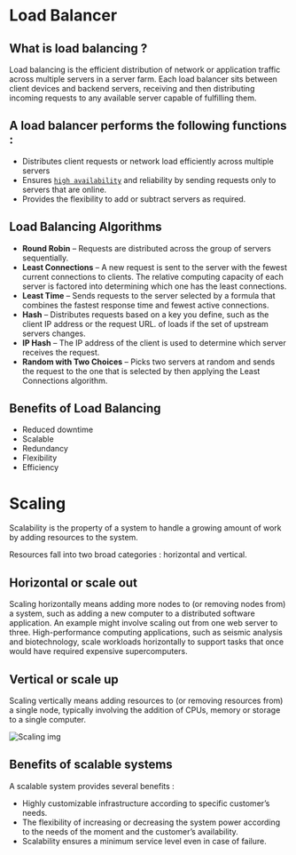 # Load Balancer

## What is load balancing ?

Load balancing is the efficient distribution of network or application traffic across multiple servers in a server farm. Each load balancer sits between client devices and backend servers, receiving and then distributing incoming requests to any available server capable of fulfilling them.

## A load balancer performs the following functions :

* Distributes client requests or network load efficiently across multiple servers
* Ensures [`high availability`](https://en.wikipedia.org/wiki/High_availability) and reliability by sending requests only to servers that are online.
* Provides the flexibility to add or subtract servers as required.

## Load Balancing Algorithms

* **Round Robin** – Requests are distributed across the group of servers sequentially.
* **Least Connections** – A new request is sent to the server with the fewest current connections to clients. The relative computing capacity of each server is factored into determining which one has the least connections.
* **Least Time** – Sends requests to the server selected by a formula that combines the fastest response time and fewest active connections.
* **Hash** – Distributes requests based on a key you define, such as the client IP address or the request URL.
of loads if the set of upstream servers changes.
* **IP Hash** – The IP address of the client is used to determine which server receives the request.
* **Random with Two Choices** – Picks two servers at random and sends the request to the one that is selected by then applying the Least Connections algorithm.
  
## Benefits of Load Balancing
* Reduced downtime
* Scalable
* Redundancy
* Flexibility
* Efficiency

# Scaling
Scalability is the property of a system to handle a growing amount of work by adding resources to the system.

Resources fall into two broad categories :  horizontal and vertical.

## Horizontal or scale out
Scaling horizontally means adding more nodes to (or removing nodes from) a system, such as adding a new computer to a distributed software application. An example might involve scaling out from one web server to three. High-performance computing applications, such as seismic analysis and biotechnology, scale workloads horizontally to support tasks that once would have required expensive supercomputers. 

## Vertical or scale up

Scaling vertically means adding resources to (or removing resources from) a single node, typically involving the addition of CPUs, memory or storage to a single computer.

![Scaling img](https://camo.githubusercontent.com/cf9d8d8f0db8275596a3a3cb163783274b66e57f5bbcafa4015f1b6218220b2c/68747470733a2f2f692e737461636b2e696d6775722e636f6d2f4f6e33744f2e706e67)
## Benefits of scalable systems
A scalable system provides several benefits :

* Highly customizable infrastructure according to specific customer’s needs.
* The flexibility of increasing or decreasing the system power according to the needs of the moment and the customer’s availability.
* Scalability ensures a minimum service level even in case of failure.
  

